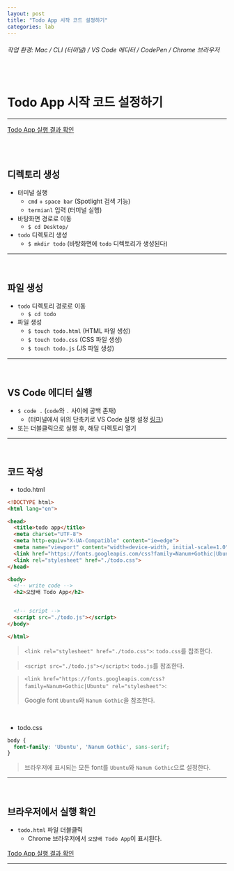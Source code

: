 ```yaml
---
layout: post
title: "Todo App 시작 코드 설정하기"
categories: lab
---
```


###### 작업 환경: Mac / CLI (터미널) / VS Code 에디터 / CodePen / Chrome 브라우저

<br>

# Todo App 시작 코드 설정하기

------

[Todo App 실행 결과 확인](https://codepen.io/dubbsong/pen/JejQgg)

<br>

<br>

## 디렉토리 생성

- 터미널 실행
  - `cmd` + `space bar` (Spotlight 검색 기능)
  - `termianl` 입력 (터미널 실행)
- 바탕화면 경로로 이동
  - `$ cd Desktop/`
- `todo` 디렉토리 생성
  - `$ mkdir todo` (바탕화면에 `todo` 디렉토리가 생성된다)

------

<br>

## 파일 생성

- `todo` 디렉토리 경로로 이동
  - `$ cd todo`
- 파일 생성
  - `$ touch todo.html` (HTML 파일 생성)
  - `$ touch todo.css` (CSS 파일 생성)
  - `$ touch todo.js` (JS 파일 생성)

------

<br>

## VS Code 에디터 실행

- `$ code .` (`code`와 `.` 사이에 공백 존재)
  - (터미널에서 위의 단축키로 VS Code 실행 설정 [링크](https://dubbsong.github.io/dev/2018/04/10/dev-terminal-vscode/))
- 또는 더블클릭으로 실행 후, 해당 디렉토리 열기

------

<br>

## 코드 작성

- todo.html

```html
<!DOCTYPE html>
<html lang="en">

<head>
  <title>todo app</title>
  <meta charset="UTF-8">
  <meta http-equiv="X-UA-Compatible" content="ie=edge">
  <meta name="viewport" content="width=device-width, initial-scale=1.0">
  <link href="https://fonts.googleapis.com/css?family=Nanum+Gothic|Ubuntu" rel="stylesheet">
  <link rel="stylesheet" href="./todo.css">
</head>

<body>
  <!-- write code -->
  <h2>오많배 Todo App</h2>


  <!-- script -->
  <script src="./todo.js"></script>
</body>

</html>
```

> `<link rel="stylesheet" href="./todo.css">`: `todo.css`를 참조한다.

> `<script src="./todo.js"></script>`: `todo.js`를 참조한다.

> `<link href="https://fonts.googleapis.com/css?family=Nanum+Gothic|Ubuntu" rel="stylesheet">`: 
>
> Google font `Ubuntu`와 `Nanum Gothic`을 참조한다.

<br>

- todo.css

```css
body {
  font-family: 'Ubuntu', 'Nanum Gothic', sans-serif;
}
```

> 브라우저에 표시되는 모든 font를 `Ubuntu`와 `Nanum Gothic`으로 설정한다.

------

<br>

## 브라우저에서 실행 확인

- `todo.html` 파일 더블클릭
  - Chrome 브라우저에서 `오많배 Todo App`이 표시된다.

[Todo App 실행 결과 확인](https://codepen.io/dubbsong/pen/JejQgg)

------

<br>